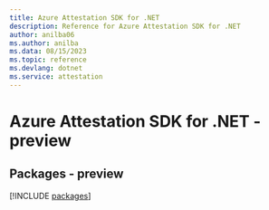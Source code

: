 ```yaml
---
title: Azure Attestation SDK for .NET
description: Reference for Azure Attestation SDK for .NET
author: anilba06
ms.author: anilba
ms.data: 08/15/2023
ms.topic: reference
ms.devlang: dotnet
ms.service: attestation
---
```

# Azure Attestation SDK for .NET - preview
## Packages - preview
[!INCLUDE [packages](attestation-index.md)]